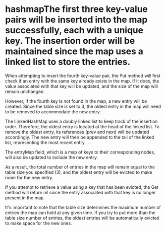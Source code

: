 # hashmapThe first three key-value pairs will be inserted into the map successfully, each with a unique key. The insertion order will be maintained since the map uses a linked list to store the entries.

When attempting to insert the fourth key-value pair, the Put method will first check if an entry with the same key already exists in the map. If it does, the value associated with that key will be updated, and the size of the map will remain unchanged.

However, if the fourth key is not found in the map, a new entry will be created. Since the table size is set to 3, the oldest entry in the map will need to be removed to accommodate the new entry.

The LinkedHashMap uses a doubly linked list to keep track of the insertion order. Therefore, the oldest entry is located at the head of the linked list. To remove the oldest entry, its references (prev and next) will be updated accordingly. The new entry will then be appended to the tail of the linked list, representing the most recent entry.

The entryMap field, which is a map of keys to their corresponding nodes, will also be updated to include the new entry.

As a result, the total number of entries in the map will remain equal to the table size you specified (3), and the oldest entry will be evicted to make room for the new entry.

If you attempt to retrieve a value using a key that has been evicted, the Get method will return nil since the entry associated with that key is no longer present in the map.

It's important to note that the table size determines the maximum number of entries the map can hold at any given time. If you try to put more than the table size number of entries, the oldest entries will be automatically evicted to make space for the new ones.

